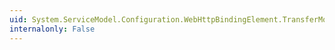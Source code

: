 ```yaml
---
uid: System.ServiceModel.Configuration.WebHttpBindingElement.TransferMode
internalonly: False
---
```

